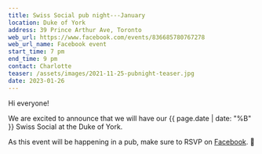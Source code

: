 ```yaml
---
title: Swiss Social pub night---January
location: Duke of York
address: 39 Prince Arthur Ave, Toronto
web_url: https://www.facebook.com/events/836685780767278
web_url_name: Facebook event
start_time: 7 pm
end_time: 9 pm
contact: Charlotte
teaser: /assets/images/2021-11-25-pubnight-teaser.jpg
date: 2023-01-26
---
```


Hi everyone!

We are excited to announce that we will have our {{ page.date | date: "%B" }}
Swiss Social at the Duke of York.

As this event will be happening in a pub, make sure to RSVP on [Facebook].
:slightly_smiling_face:

[facebook]: <{{ page.web_url }}>
